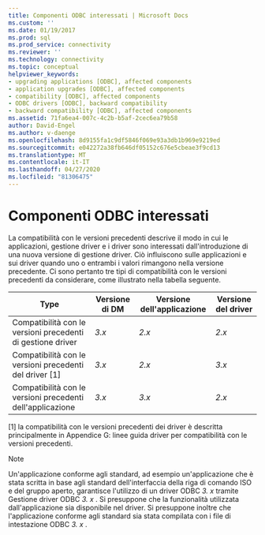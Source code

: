 ```yaml
---
title: Componenti ODBC interessati | Microsoft Docs
ms.custom: ''
ms.date: 01/19/2017
ms.prod: sql
ms.prod_service: connectivity
ms.reviewer: ''
ms.technology: connectivity
ms.topic: conceptual
helpviewer_keywords:
- upgrading applications [ODBC], affected components
- application upgrades [ODBC], affected components
- compatibility [ODBC], affected components
- ODBC drivers [ODBC], backward compatibility
- backward compatibility [ODBC], affected components
ms.assetid: 71fa6ea4-007c-4c2b-b5af-2cec6ea79b58
author: David-Engel
ms.author: v-daenge
ms.openlocfilehash: 8d9155fa1c9df5846f069e93a3db1b969e9219ed
ms.sourcegitcommit: e042272a38fb646df05152c676e5cbeae3f9cd13
ms.translationtype: MT
ms.contentlocale: it-IT
ms.lasthandoff: 04/27/2020
ms.locfileid: "81306475"
---
```

# <a name="affected-odbc-components"></a>Componenti ODBC interessati
La compatibilità con le versioni precedenti descrive il modo in cui le applicazioni, gestione driver e i driver sono interessati dall'introduzione di una nuova versione di gestione driver. Ciò influiscono sulle applicazioni e sui driver quando uno o entrambi i valori rimangono nella versione precedente. Ci sono pertanto tre tipi di compatibilità con le versioni precedenti da considerare, come illustrato nella tabella seguente.  
  
|Type|Versione di DM|Versione dell'applicazione|Versione del driver|  
|----------|-------------------|----------------------------|-----------------------|  
|Compatibilità con le versioni precedenti di gestione driver|*3.x*|*2.x*|*2.x*|  
|Compatibilità con le versioni precedenti del driver [1]|*3.x*|*2.x*|*3.x*|  
|Compatibilità con le versioni precedenti dell'applicazione|*3.x*|*3.x*|*2.x*|  
  
 [1] la compatibilità con le versioni precedenti dei driver è descritta principalmente in Appendice G: linee guida driver per compatibilità con le versioni precedenti.  
  
> [!NOTE]
>  Un'applicazione conforme agli standard, ad esempio un'applicazione che è stata scritta in base agli standard dell'interfaccia della riga di comando ISO e del gruppo aperto, garantisce l'utilizzo di un driver ODBC *3. x* tramite Gestione driver ODBC *3. x* . Si presuppone che la funzionalità utilizzata dall'applicazione sia disponibile nel driver. Si presuppone inoltre che l'applicazione conforme agli standard sia stata compilata con i file di intestazione ODBC *3. x* .
